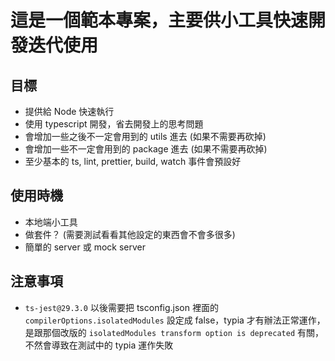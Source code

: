 # 這是一個範本專案，主要供小工具快速開發迭代使用

## 目標

- 提供給 Node 快速執行
- 使用 typescript 開發，省去開發上的思考問題
- 會增加一些之後不一定會用到的 utils 進去 (如果不需要再砍掉)
- 會增加一些不一定會用到的 package 進去 (如果不需要再砍掉)
- 至少基本的 ts, lint, prettier, build, watch 事件會預設好

## 使用時機

- 本地端小工具
- 做套件？ (需要測試看看其他設定的東西會不會多很多)
- 簡單的 server 或 mock server

## 注意事項

- `ts-jest@29.3.0` 以後需要把 tsconfig.json 裡面的 `compilerOptions.isolatedModules` 設定成 false，typia 才有辦法正常運作，是跟那個改版的 `isolatedModules transform option is deprecated` 有關，不然會導致在測試中的 typia 運作失敗
